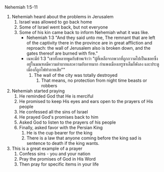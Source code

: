 Nehemiah 1:5-11

1. Nehemiah heard about the problems in Jerusalem
	1. Israel was allowed to go back home
	2. Some of Israel went back, but not everyone
	3. Some of his kin came back to inform Nehemiah what it was like.
		- Nehemiah 1:3 "And they said unto me, The remnant that are left of the captivity there in the province are in great affliction and reproach: the wall of Jerusalem also is broken down, and the gates thereof are burned with fire."
		- เนหะมีย์ 1:3 "เขาทั้งหลายพูดกับข้าพเจ้าว่า "ผู้ที่เหลือจากพวกที่ถูกกวาดไปเป็นเชลยซึ่งอยู่ในมณฑลมีความลำบากและความอับอายมาก กำแพงเมืองเยรูซาเล็มก็พังลง และประตูเมืองก็ถูกไฟทำลายเสีย""
			1. The wall of the city was totally destroyed
				1. That means, no protection from night time beasts or robbers
2. Nehemiah started praying
	1. He reminded God that He is merciful
	2. He promised to keep His eyes and ears open to the prayers of His people
	3. He confessed all the sins of Israel
	4. He prayed God's promises back to him
	5. Asked God to listen to the prayers of his people
	6. Finally, asked favor with the Persian King
		1. He is the cup bearer for the king
		2. There is a law that anyone coming before the king sad is sentence to death if the king wants.
3. This is a great example of a prayer
	1. Confess sins - you and your nation
	2. Pray the promises of God in His Word
	3. Then pray for specific items in your life